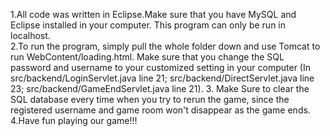 1.All code was written in Eclipse.Make sure that you have MySQL and Eclipse installed in your computer. This program can only be run in localhost.                             
2.To run the program, simply pull the whole folder down and use Tomcat to run WebContent/loading.html. Make sure that you change the SQL password and username to your customized setting in your computer (In src/backend/LoginServlet.java line 21; src/backend/DirectServlet.java line 23; src/backend/GameEndServlet.java line 21). 
3. Make Sure to clear the SQL database every time when you try to rerun the game, since the registered username and game room won't disappear as the game ends.
4.Have fun playing our game!!!
